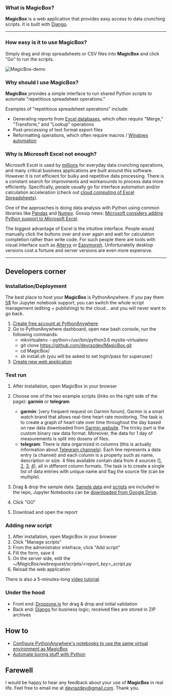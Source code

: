 ### What is MagicBox? ###

**MagicBox** is a web application that provides easy access to data crunching scripts. It is built with [Django].

---

### How easy is it to use **MagicBox**? ###

Simply drag and drop spreadsheets or CSV files into **MagicBox** and click "Go" to run the scripts.

![MagicBox-demo](https://github.com/devrazdev/MagicBox/raw/master/misc/demo.gif)

### Why should I use **MagicBox**? ###
**MagicBox** provides a simple interface to run shared Python scripts to automate "repetitious spreadsheet operations."

Examples of "repetitious spreadsheet operations" include:
- Generating reports from [Excel databases], which often require "Merge," "Transform," and "Lookup" operations
- Post-processing of text format export files
- Reformatting operations, which often require macros / [Windows automation]

[Excel databases]: <https://www.lifewire.com/create-a-database-in-excel-3123446>
[Windows automation]: <https://autohotkey.com/>

### Why is Microsoft Excel not enough? ###
Microsoft Excel is used by [millions] for everyday data crunching operations, and many critical business applications are built around this software.  However it is not efficient for bulky and repetitive data processing. There is a constant search for improvments and workarounds to process data more efficiently. Specifically, people usually go for interface automation and/or calculation acceleration (check out [cloud computing of Excel Spreadsheets]). 

One of the approaches is doing data analysis with Python using common libraries like [Pandas] and [Numpy]. Gossip news: [Microsoft considers adding Python support to Microsoft Excel].

The biggest advantage of Excel is the intuitive interface. People would manually click the buttons over and over again and wait for calculation completion rather than write code. For such people there are tools with visual interface such as [Alteryx] or [Easymorph]. Unfortunatelly desktop versions cost a fortune and server versions are even more expensive.

[millions]: <https://medium.com/@hjalli/microsoft-excel-office-has-about-1-2billion-62239c4728ad>
[cloud computing of Excel Spreadsheets]: <https://www.redpixie.com/azure-calculation-engine>
[Pandas]: <https://pandas.pydata.org/>
[Numpy]: <http://www.numpy.org/>
[Microsoft considers adding Python support to Microsoft Excel]:<https://www.bleepingcomputer.com/news/microsoft/microsoft-considers-adding-python-as-an-official-scripting-language-to-excel/>
[Alteryx]: <https://www.alteryx.com/>
[Easymorph]: <https://easymorph.com/learn.html>

---

## Developers corner ##

### Installation/Deployment ###
The best place to host your **MagicBox** is PythonAnywhere. If you pay them [5$] for Jupyter notebook support, you can switch the whole script management (editing + publishing) to the cloud... and you will never want to go back.

1. [Create free account at PythonAnywhere]
2. Go to PythonAnywhere dashboard, open new bash console, run the following commands:
    - mkvirtualenv --python=/usr/bin/python3.6 mysite-virtualenv
    - git clone https://github.com/devrazdev/MagicBox.git
    - cd MagicBox/
    - sh install.sh (you will be asked to set login/pass for superuser)
3. [Create new web application]

[5$]: <https://www.pythonanywhere.com/pricing/>
[Create free account at PythonAnywhere]: <https://www.pythonanywhere.com/registration/register/beginner/>
[Create new web application]: <https://help.pythonanywhere.com/pages/DeployExistingDjangoProject/>

### Test run ###
1. After installation, open MagicBox in your browser

2. Choose one of the two example scripts (links on the right side of the page): **garmin** or **telegram**
    - **garmin**: [very frequent request on Garmin forum]. Garmin is a smart watch brand that allows real-time heart rate monitoring. The task is to create a graph of heart rate over time throughout the day based on raw data downloaded from [Garmin website]. The tricky part is the custom binary raw data format. Moreover, the data for 1 day of measurements is split into dosens of files.  
    - **telegram**: There is data orgarnized in columns (this is actually information about [Telegram channels]). Each line represents a data entry (a channel) and each column is a property such as name, description or size. 4 files available contain data from 4 sources ([1], [2], [3], [4]), all in different column formats. The task is to create a single list of data entries with unique name and flag the source file (can be multiple). 
    
3. Drag & drop the sample data. [Sample data] and [scripts] are included in the repo, Jupyter Notebooks can be [downloaded from Google Drive].

4. Click "GO"

5. Download and open the report

### Adding new script ###
1. After installation, open MagicBox in your browser
2. Click "Manage scripts"
3. From the administrator intefrace, click "Add script"
4. Fill the form, save it
5. On the server side, edit the *~/MagicBox/webrequest/scripts/<report_key>_script.py*
6. Reload the web application

There is also a 5-minutes-long [video tutorial].

[Telegram channels]: <https://telegram.org/faq_channels>
[1]: <https://inten.to/telegram/>
[2]: <https://tlgrm.ru/channels>
[3]: <http://tchannels.me/>
[4]: <http://tsear.ch/>
[a bunch of CSV files]: <https://github.com/devrazdev/MagicBox/tree/master/misc/sample%20input/garmin>
[Garmin website]: <https://connect.garmin.com/en-US/>
[very frequent request on Gamin forum]: <https://forums.garmin.com/search?q=export+%22heart+rate%22&searchJSON=%7B%22keywords%22%3A%22export+%5C%22heart+rate%5C%22%22%7D>

[Sample data]: <https://github.com/devrazdev/MagicBox/tree/master/misc/sample%20input/>
[scripts]: <https://github.com/devrazdev/MagicBox/tree/master/webrequest/scripts>
[downloaded from Google Drive]: <https://drive.google.com/open?id=1LMCaCXxlBzrezmLBOI-wpp1WEdyFurLl>
[video tutorial]: <https://www.youtube.com/watch?v=GMMdzOEEptk>


### Under the hood ###
- Front end: [Dropzone.js] for drag & drop and initial validation
- Back end: [Django] for business logic; received files are stored in ZIP archives

[Dropzone.js]: <https://www.dropzonejs.com/>
[Django]: <https://www.djangoproject.com/>

## How to ##
- [Configure PythonAnywhere's notebooks to use the same virtual environment as MagicBox]
- [Automate boring stuff with Python]

[Configure PythonAnywhere's notebooks to use the same virtual environment as MagicBox]: <https://help.pythonanywhere.com/pages/IPythonNotebookVirtualenvs/>
[Automate boring stuff with Python]: <https://automatetheboringstuff.com/>

## Farewell ##
I would be happy to hear any feedback about your use of **MagicBox** in real life. Feel free to email me at devrazdev@gmail.com. Thank you.
